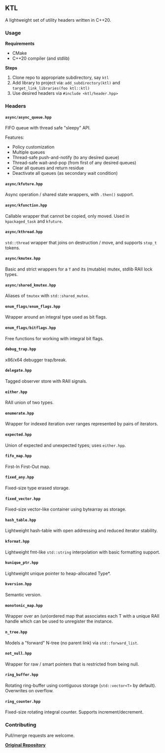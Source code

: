 ## KTL

A lightweight set of utility headers written in C++20.

### Usage

**Requirements**

- CMake
- C++20 compiler (and stdlib)

**Steps**

1. Clone repo to appropriate subdirectory, say `ktl`
1. Add library to project via: `add_subdirectory(ktl)` and `target_link_libraries(foo ktl::ktl)`
1. Use desired headers via `#include <ktl/header.hpp>`

### Headers

#### `async/async_queue.hpp`

FIFO queue with thread safe "sleepy" API.

Features:

- Policy customization
- Multiple queues
- Thread-safe push-and-notify (to any desired queue)
- Thread-safe wait-and-pop (from first of any desired queues)
- Clear all queues and return residue
- Deactivate all queues (as secondary wait condition)

#### `async/kfuture.hpp`

Async operation / shared state wrappers, with `.then()` support.

#### `async/kfunction.hpp`

Callable wrapper that cannot be copied, only moved. Used in `kpackaged_task` and `kfuture`.

#### `async/kthread.hpp`

`std::thread` wrapper that joins on destruction / move, and supports `stop_t` tokens.

#### `async/kmutex.hpp`

Basic and strict wrappers for a `T` and its (mutable) mutex, stdlib RAII lock types.

#### `async/shared_kmutex.hpp`

Aliases of `tmutex` with `std::shared_mutex`.

#### `enum_flags/enum_flags.hpp`

Wrapper around an integral type used as bit flags.

#### `enum_flags/bitflags.hpp`

Free functions for working with integral bit flags.

#### `debug_trap.hpp`

x86/x64 debugger trap/break.

#### `delegate.hpp`

Tagged observer store with RAII signals.

#### `either.hpp`

RAII union of two types.

#### `enumerate.hpp`

Wrapper for indexed iteration over ranges represented by pairs of iterators.

#### `expected.hpp`

Union of expected and unexpected types; uses `either.hpp`.

#### `fifo_map.hpp`

First-In First-Out map.

#### `fixed_any.hpp`

Fixed-size type erased storage.

#### `fixed_vector.hpp`

Fixed-size vector-like container using bytearray as storage.

#### `hash_table.hpp`

Lightweight hash-table with open addressing and reduced iterator stability.

#### `kformat.hpp`

Lightweight fmt-like `std::string` interpolation with basic formatting support.

#### `kunique_ptr.hpp`

Lightweight unique pointer to heap-allocated Type*.

#### `kversion.hpp`

Semantic version.

#### `monotonic_map.hpp`

Wrapper over an (un)ordered map that associates each T with a unique RAII handle which can be used to unregister the instance.

#### `n_tree.hpp`

Models a "forward" N-tree (no parent link) via `std::forward_list`.

#### `not_null.hpp`

Wrapper for raw / smart pointers that is restricted from being null.

#### `ring_buffer.hpp`

Rotating ring-buffer using contiguous storage (`std::vector<T>` by default). Overwrites on overflow.

#### `ring_counter.hpp`

Fixed-size rotating integral counter. Supports increment/decrement.

### Contributing

Pull/merge requests are welcome.

**[Original Repository](https://github.com/karnkaul/ktl)**
